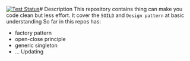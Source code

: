 [![Test Status](https://github.com/nghia46/Clean-Code/actions/workflows/main.yml/badge.svg?branch=main)](https://github.com/nghia46/Clean-Code/actions/workflows/main.yml)# Description
This repository contains thing can make you code clean but less effort. It cover the `SOILD` and `Design pattern` at basic understanding
So far in this repos has:
- factory pattern
- open-close principle
- generic singleton
- ... Updating
